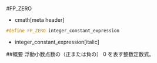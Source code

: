 #FP_ZERO
* cmath[meta header]

```cpp
#define FP_ZERO integer_constant_expression
```
* integer_constant_expression[italic]

##概要
浮動小数点数の（正または負の） 0 を表す整数定数式。
